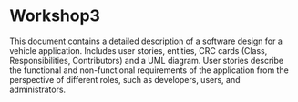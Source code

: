 # Workshop3
This document contains a detailed description of a software design for a vehicle application. Includes user stories, entities, CRC cards (Class, Responsibilities, Contributors) and a UML diagram.
User stories describe the functional and non-functional requirements of the application from the perspective of different roles, such as developers, users, and administrators.

